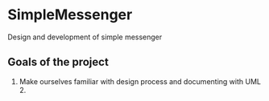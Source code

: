 # SimpleMessenger
Design and development of simple messenger

## Goals of the project
1. Make ourselves familiar with design process and documenting with UML 2.